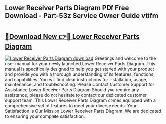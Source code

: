 ## Lower Receiver Parts Diagram PDf Free Download - Part-53z Service Owner Guide vtifm

# <h2><a href="http://dfnspr.blite.top/?on=Lower+Receiver+Parts+Diagram">🔗Download New 👉🔴 Lower Receiver Parts Diagram</a></h2>

[![Lower Receiver Parts Diagram download](https://i.imgur.com/lujVjoI.png)](http://dfnspr.blite.top/?on=Lower+Receiver+Parts+Diagram)
Greetings and welcome to the user manual for your newly launched Lower Receiver Parts Diagram. This manual is specifically designed to help you get started with your product and provide you with a thorough understanding of its features, functions, and capabilities. You will find clear instructions for installation, usage, maintenance, and troubleshooting. Please Contact Customer Support for Assistance Lower Receiver Parts Diagram Should you require any assistance, please do not hesitate to contact our dedicated customer support team. This Lower Receiver Parts Diagram comes equipped with a comprehensive set of features to meet your diverse needs. Your Satisfaction is Our Mission Lower Receiver Parts Diagram. We are dedicated to ensuring your complete satisfaction.
